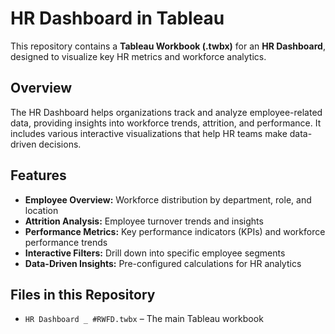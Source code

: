 # HR Dashboard in Tableau  

This repository contains a **Tableau Workbook (.twbx)** for an **HR Dashboard**, designed to visualize key HR metrics and workforce analytics.  

## Overview  
The HR Dashboard helps organizations track and analyze employee-related data, providing insights into workforce trends, attrition, and performance. It includes various interactive visualizations that help HR teams make data-driven decisions.  

##  Features  
- **Employee Overview:** Workforce distribution by department, role, and location  
- **Attrition Analysis:** Employee turnover trends and insights  
- **Performance Metrics:** Key performance indicators (KPIs) and workforce performance trends  
- **Interactive Filters:** Drill down into specific employee segments  
- **Data-Driven Insights:** Pre-configured calculations for HR analytics  

##  Files in this Repository  
- `HR Dashboard _ #RWFD.twbx` – The main Tableau workbook  




